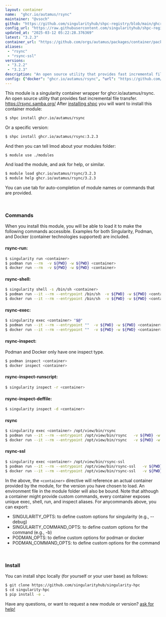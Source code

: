 ```yaml
---
layout: container
name:  "ghcr.io/autamus/rsync"
maintainer: "@vsoch"
github: "https://github.com/singularityhub/shpc-registry/blob/main/ghcr.io/autamus/rsync/container.yaml"
config_url: "https://raw.githubusercontent.com/singularityhub/shpc-registry/main/ghcr.io/autamus/rsync/container.yaml"
updated_at: "2025-03-12 05:22:28.376369"
latest: "3.2.3"
container_url: "https://github.com/orgs/autamus/packages/container/package/rsync"
aliases:
 - "rsync"
 - "rsync-ssl"
versions:
 - "3.2.2"
 - "3.2.3"
description: "An open source utility that provides fast incremental file transfer. https://rsync.samba.org/"
config: {"docker": "ghcr.io/autamus/rsync", "url": "https://github.com/orgs/autamus/packages/container/package/rsync", "maintainer": "@vsoch", "description": "An open source utility that provides fast incremental file transfer. https://rsync.samba.org/", "latest": {"3.2.3": "sha256:370c0624084a02e3d919cb17847bdad4f7b79d4258d016e3aaac0b4de49492b0"}, "tags": {"3.2.2": "sha256:99c4780710b1d844ca8998dea4c59b2d3b54c28ac206dc3ee580ca2c34f455d1", "3.2.3": "sha256:370c0624084a02e3d919cb17847bdad4f7b79d4258d016e3aaac0b4de49492b0"}, "aliases": {"rsync": "/opt/view/bin/rsync", "rsync-ssl": "/opt/view/bin/rsync-ssl"}}
---
```


This module is a singularity container wrapper for ghcr.io/autamus/rsync.
An open source utility that provides fast incremental file transfer. https://rsync.samba.org/
After [installing shpc](#install) you will want to install this container module:


```bash
$ shpc install ghcr.io/autamus/rsync
```

Or a specific version:

```bash
$ shpc install ghcr.io/autamus/rsync:3.2.3
```

And then you can tell lmod about your modules folder:

```bash
$ module use ./modules
```

And load the module, and ask for help, or similar.

```bash
$ module load ghcr.io/autamus/rsync/3.2.3
$ module help ghcr.io/autamus/rsync/3.2.3
```

You can use tab for auto-completion of module names or commands that are provided.

<br>

### Commands

When you install this module, you will be able to load it to make the following commands accessible.
Examples for both Singularity, Podman, and Docker (container technologies supported) are included.

#### rsync-run:

```bash
$ singularity run <container>
$ podman run --rm  -v ${PWD} -w ${PWD} <container>
$ docker run --rm  -v ${PWD} -w ${PWD} <container>
```

#### rsync-shell:

```bash
$ singularity shell -s /bin/sh <container>
$ podman run --it --rm --entrypoint /bin/sh  -v ${PWD} -w ${PWD} <container>
$ docker run --it --rm --entrypoint /bin/sh  -v ${PWD} -w ${PWD} <container>
```

#### rsync-exec:

```bash
$ singularity exec <container> "$@"
$ podman run --it --rm --entrypoint ""  -v ${PWD} -w ${PWD} <container> "$@"
$ docker run --it --rm --entrypoint ""  -v ${PWD} -w ${PWD} <container> "$@"
```

#### rsync-inspect:

Podman and Docker only have one inspect type.

```bash
$ podman inspect <container>
$ docker inspect <container>
```

#### rsync-inspect-runscript:

```bash
$ singularity inspect -r <container>
```

#### rsync-inspect-deffile:

```bash
$ singularity inspect -d <container>
```


#### rsync

```bash
$ singularity exec <container> /opt/view/bin/rsync
$ podman run --it --rm --entrypoint /opt/view/bin/rsync   -v ${PWD} -w ${PWD} <container> -c " $@"
$ docker run --it --rm --entrypoint /opt/view/bin/rsync   -v ${PWD} -w ${PWD} <container> -c " $@"
```


#### rsync-ssl

```bash
$ singularity exec <container> /opt/view/bin/rsync-ssl
$ podman run --it --rm --entrypoint /opt/view/bin/rsync-ssl   -v ${PWD} -w ${PWD} <container> -c " $@"
$ docker run --it --rm --entrypoint /opt/view/bin/rsync-ssl   -v ${PWD} -w ${PWD} <container> -c " $@"
```



In the above, the `<container>` directive will reference an actual container provided
by the module, for the version you have chosen to load. An environment file in the
module folder will also be bound. Note that although a container
might provide custom commands, every container exposes unique exec, shell, run, and
inspect aliases. For anycommands above, you can export:

 - SINGULARITY_OPTS: to define custom options for singularity (e.g., --debug)
 - SINGULARITY_COMMAND_OPTS: to define custom options for the command (e.g., -b)
 - PODMAN_OPTS: to define custom options for podman or docker
 - PODMAN_COMMAND_OPTS: to define custom options for the command

<br>

### Install

You can install shpc locally (for yourself or your user base) as follows:

```bash
$ git clone https://github.com/singularityhub/singularity-hpc
$ cd singularity-hpc
$ pip install -e .
```

Have any questions, or want to request a new module or version? [ask for help!](https://github.com/singularityhub/singularity-hpc/issues)